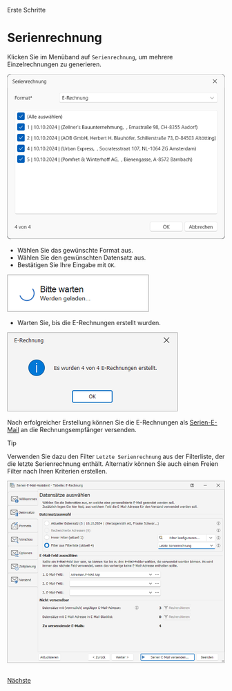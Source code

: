 Erste Schritte

# Serienrechnung
 
Klicken Sie im Menüband auf `Serienrechnung`, um mehrere Einzelrechnungen zu generieren.
 
<img src="/docs/Serienrechnung.png" alt="Serienrechnung"/>

- Wählen Sie das gewünschte Format aus.
- Wählen Sie den gewünschten Datensatz aus.
- Bestätigen Sie Ihre Eingabe mit `OK`.

<img src="/docs/Warten.png" alt="Warten"/>

- Warten Sie, bis die E-Rechnungen erstellt wurden.

<img src="/docs/Erstellt4.png" alt="Erstellt"/>

Nach erfolgreicher Erstellung können Sie die E-Rechnungen als [Serien-E-Mail](https://systemverwalter.cobra-hilfe.de/docs/kurzanleitung#serienmail-assistent) an die Rechnungsempfänger versenden.

> [!TIP]
> Verwenden Sie dazu den Filter `Letzte Serienrechnung` aus der Filterliste, der die letzte Serienrechnung enthält. Alternativ können Sie auch einen Freien Filter nach Ihren Kriterien erstellen.
>
> <img src="/docs/Serienemail.png" alt="Serienemail"/>

##

[Nächste](./README.md) 
